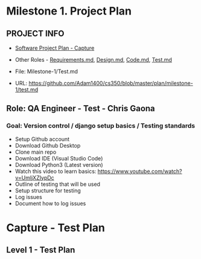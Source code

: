 # Milestone 1. Project Plan

## PROJECT INFO
* [Software Project Plan - Capture](https://capture350.herokuapp.com/)

* Other Roles - [Requirements.md](), [Design.md](), [Code.md](), [Test.md]()

* File: Milestone-1/Test.md

* URL: https://github.com/Adam1400/cs350/blob/master/plan/milestone-1/test.md
## Role: QA Engineer - Test - Chris Gaona

### Goal: Version control / django setup basics / Testing standards

* Setup Github account
* Download Github Desktop
* Clone main repo
* Download IDE (Visual Studio Code) 
* Download Python3 (Latest version)
* Watch this video to learn basics: https://www.youtube.com/watch?v=UmljXZIypDc
* Outline of testing that will be used
* Setup structure for testing
* Log issues
* Document how to log issues

# Capture - Test Plan

## Level 1 - Test Plan